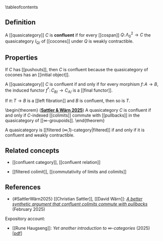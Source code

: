 \tableofcontents

## Definition

A [[quasicategory]] $C$ is __confluent__ if for every [[cospan]] $Q\colon\Lambda^2_0\to C$ the quasicategory $I_{Q/}$ of [[cocones]] under $Q$ is weakly contractible.

## Properties

If $C$ has [[pushouts]], then $C$ is confluent because the quasicategory of cocones has an [[initial object]].

A [[quasicategory]] $C$ is confluent if and only if for every morphism $f\colon A\to B$, the induced functor $f^*\colon C_{B/}\to C_{A/}$ is a [[final functor]].

If $\pi\colon T\to B$ is a [[left fibration]] and $B$ is confluent, then so is $T$.

\begin{theorem}
(**[Sattler & Wärn 2025](#SattlerWärn2025)**)
A quasicategory $C$ is confluent if and only if $C$-indexed [[colimits]] commute with [[pullbacks]] in the quasicategory of [[∞-groupoids]].
\end{theorem}

A quasicategory is [[filtered (∞,1)-category|filtered]] if and only if it is confluent and weakly contractible.

## Related concepts

* [[confluent category]], [[confluent relation]]

* [[filtered colimit]], [[commutativity of limits and colimits]]


## References

* {#SattlerWärn2025} [[Christian Sattler]], [[David Wärn]]: *[A better synthetic argument that confluent colimits commute with pullbacks](https://www.cse.chalmers.se/~sattler/docs/confluent/new-2025.txt)* (February 2025)

Expository account:

* [[Rune Haugseng]]: *Yet another introduction to ∞-categories* (2025)  &lbrack;[pdf](https://runegha.folk.ntnu.no/naivecat_web.pdf)&rbrack;
